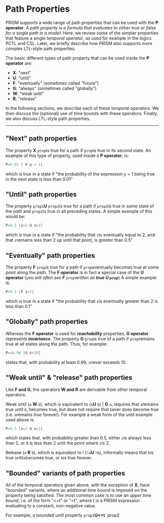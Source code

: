 # Path Properties

PRISM supports a wide range of path properties that can be used with the **P operator**. *A path property is a formula that evaluates to either true or false for a single path in a model.* Here, we review some of the simpler properties that feature a single *temporal operator*, as used for example in the logics PCTL and CSL. Later, we briefly describe how PRISM also supports more complex LTL-style path properties.

The basic different types of path property that can be used inside the **P operator** are:

- **X**: "next"
- **U**: "until"
- **F**: "eventually" (sometimes called "future")
- **G**: "always" (sometimes called "globally")
- **W**: "weak until"
- **R**: "release"

In the following sections, we describe each of these *temporal operators*. We then discuss the (optional) use of time bounds with these operators. Finally, we also discuss LTL-style path properties.


---
## "Next" path properties

The property **X** `prop`is true for a path if `prop`is true in its second state. An example of this type of property, used inside a **P operator**, is:


```c
P<0.01 [ X y = 1]
```

which is true in a state if "the probability of the expression y = 1 being true in the next state is less than 0.01"

## "Until" path properties

The property `prop1`**U** `prop2`is true for a path if `prop2`is true in some state of the path and `prop1`is true in all preceding states. A simple example of this would be:


```c
P>0.5 [z<2 U z=2]
```

which is true in a state if "the probability that `z`is eventually equal to 2, and that `z`remains less than 2 up until that point, is greater than 0.5"

## "Eventually" path properties

The property **F** `prop`is true for a path if `prop`eventually becomes true at some point along the path. The **F operator** is in fact a special case of the **U operator** (*you will often see **F** `prop`written as **true U `prop`***) A simple example is:


```c
P<0.1 [F z>2]
```

which is true in a state if "the probability that `z`is eventually greater than 2 is less than 0.1"

## "Globally" path properties

Whereas the **F operator** is used for ***reachability*** properties, **G operator** represents ***invariance***. The property **G** `prop`is true of a path if `prop`remains true at all states along the path. Thus, for example:


```c
P>=0.99 [G z<10]
```

states that, with probability at least 0.99, `z`never exceeds 10.

## "Weak until" & "release" path properties

Like **F and G**, the operators **W and R** are derivable from other temporal operators.

Weak until (`a` **W** `b`), which is equivalent to (`a`**U** `b`) | **G** `a`, requires that `a`remains true until `b`, becomes true, but does not require that `b`ever does become true (i.e. `a`remains true forever). For example a weak form of the until example used above is:

```c
P>0.5 [z<2 U z=2]
```

which states that, with probability greater than 0.5, either `z`is always less than 2, or it is less than 2 until the point where `z`is 2.

Release (`a` **R** `b`), which is equivalent to ! (`!a`**U** `!b`), informally means that `b`is true until`a`becomes true, or `b`is true forever.


## "Bounded" variants of path properties

All of the temporal operators given above, with the exception of **X**, have "bounded" variants, where an additional time bound is imposed on the property being satisfied. The most common case is to use an *upper time bound*, i.e. of the form "<=t" or "<t", where *t* is a PRISM expression evaluating to a constant, non-negative value.

For example, a bounded until property `prop1`**U<=t** `prop2

